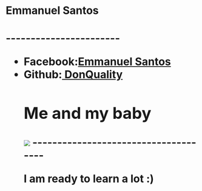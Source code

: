 <h1>Emmanuel Santos<h1>
-----------------------
<ul>
<li>Facebook:<a href="https://www.facebook.com/emmanuel.dq">Emmanuel Santos</a></li>
<li>Github:<a href="https://github.com/DonQuality"> DonQuality</a></li>
<h2>Me and my baby</h2>
<img src="https://scontent-b.xx.fbcdn.net/hphotos-xpf1/v/t1.0-9/10309165_1409456095999836_6348434040087294233_n.jpg?oh=c1f6b771059de9585e27540621be9bc4&oe=54351825">
------------------------------------- 
<p>I am ready to learn a lot :) </p>



